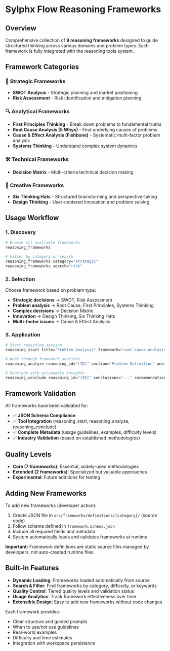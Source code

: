 # Sylphx Flow Reasoning Frameworks

## Overview
Comprehensive collection of **9 reasoning frameworks** designed to guide structured thinking across various domains and problem types. Each framework is fully integrated with the reasoning tools system.

## Framework Categories

### 🎯 **Strategic Frameworks**
- **SWOT Analysis** - Strategic planning and market positioning
- **Risk Assessment** - Risk identification and mitigation planning

### 🔍 **Analytical Frameworks**
- **First Principles Thinking** - Break down problems to fundamental truths
- **Root Cause Analysis (5 Whys)** - Find underlying causes of problems
- **Cause & Effect Analysis (Fishbone)** - Systematic multi-factor problem analysis
- **Systems Thinking** - Understand complex system dynamics

### 🛠️ **Technical Frameworks**
- **Decision Matrix** - Multi-criteria technical decision making

### 🎨 **Creative Frameworks**
- **Six Thinking Hats** - Structured brainstorming and perspective-taking
- **Design Thinking** - User-centered innovation and problem solving

## Usage Workflow

### 1. Discovery
```bash
# Browse all available frameworks
reasoning_frameworks

# Filter by category or search
reasoning_frameworks category="strategic"
reasoning_frameworks search="risk"
```

### 2. Selection
Choose framework based on problem type:
- **Strategic decisions** → SWOT, Risk Assessment
- **Problem analysis** → Root Cause, First Principles, Systems Thinking
- **Complex decisions** → Decision Matrix
- **Innovation** → Design Thinking, Six Thinking Hats
- **Multi-factor issues** → Cause & Effect Analysis

### 3. Application
```bash
# Start reasoning session
reasoning_start title="Problem Analysis" framework="root-cause-analysis" problem_description="..."

# Work through framework sections
reasoning_analyze reasoning_id="[ID]" section="Problem Definition" analysis="..."

# Conclude with actionable insights
reasoning_conclude reasoning_id="[ID]" conclusions="..." recommendations="..."
```

## Framework Validation

All frameworks have been validated for:
- ✅ **JSON Schema Compliance**
- ✅ **Tool Integration** (reasoning_start, reasoning_analyze, reasoning_conclude)
- ✅ **Complete Metadata** (usage guidelines, examples, difficulty levels)
- ✅ **Industry Validation** (based on established methodologies)

## Quality Levels
- **Core (7 frameworks)**: Essential, widely-used methodologies
- **Extended (2 frameworks)**: Specialized but valuable approaches
- **Experimental**: Future additions for testing

## Adding New Frameworks

To add new frameworks (developer action):
1. Create JSON file in `src/frameworks/definitions/[category]/` (source code)
2. Follow schema defined in `framework.schema.json`
3. Include all required fields and metadata
4. System automatically loads and validates frameworks at runtime

**Important:** Framework definitions are static source files managed by developers, not auto-created runtime files.

## Built-in Features

- **Dynamic Loading**: Frameworks loaded automatically from source
- **Search & Filter**: Find frameworks by category, difficulty, or keywords
- **Quality Control**: Tiered quality levels and validation status
- **Usage Analytics**: Track framework effectiveness over time
- **Extensible Design**: Easy to add new frameworks without code changes

Each framework provides:
- Clear structure and guided prompts
- When to use/not use guidelines
- Real-world examples
- Difficulty and time estimates
- Integration with workspace persistence